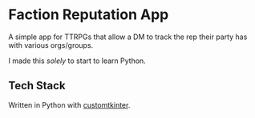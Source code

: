 # Faction Reputation App

A simple app for TTRPGs that allow a DM to track the rep their party has with various orgs/groups.

I made this *solely* to start to learn Python.

## Tech Stack

Written in Python with [customtkinter](https://customtkinter.tomschimansky.com/).
